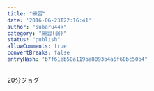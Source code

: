 ```yaml
---
title: "練習"
date: '2016-06-23T22:16:41'
author: "subaru44k"
category: "練習(弱)"
status: "publish"
allowComments: true
convertBreaks: false
entryHash: "b7f61eb50a119ba8093b4a5f60bc50b4"
---
```

20分ジョグ
